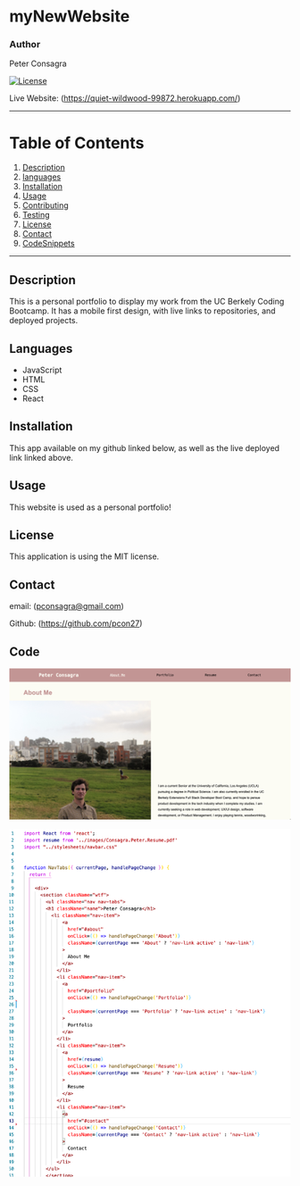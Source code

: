 # myNewWebsite

### Author
 Peter Consagra

[![License](https://img.shields.io/badge/License-MIT-yellow.svg)](https://opensource.org/licenses/MIT)

Live Website: (https://quiet-wildwood-99872.herokuapp.com/)

---

# Table of Contents 
1. [Description](#description)
2. [languages](#languages)
3. [Installation](#installation)
4. [Usage](#usage)
5. [Contributing](#contributing)
6. [Testing](#tests)
7. [License](#license)
8. [Contact](#contact)
9. [CodeSnippets](#code)

---

## Description
This is a personal portfolio to display my work from the UC Berkely Coding Bootcamp. It has a mobile first design, with live links to repositories, and deployed projects. 

## Languages
- JavaScript
- HTML
- CSS
- React

## Installation 
This app available on my github linked below, as well as the live deployed link linked above.   

## Usage 
This website is used as a personal portfolio!

## License
This application is using the MIT license. 

## Contact
email: (pconsagra@gmail.com)

Github: (https://github.com/pcon27)

## Code

![live site](https://github.com/Pcon27/myNewWebsite/blob/45b7055aaf6f3b8c56525537ac9a82655fa142e6/src/images/liveLink.png)

![NavTabs](https://github.com/Pcon27/myNewWebsite/blob/45b7055aaf6f3b8c56525537ac9a82655fa142e6/src/images/navtabs.png)

